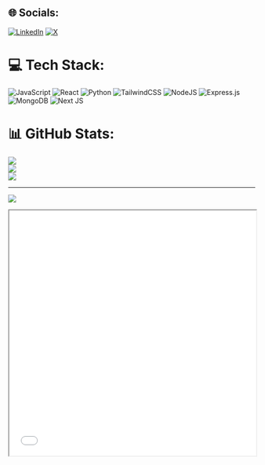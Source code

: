 
## 🌐 Socials:
[![LinkedIn](https://img.shields.io/badge/LinkedIn-%230077B5.svg?logo=linkedin&logoColor=white)](https://linkedin.com/in/garvit-singla-217372321/) [![X](https://img.shields.io/badge/X-black.svg?logo=X&logoColor=white)](https://x.com/garvits093) 

# 💻 Tech Stack:
![JavaScript](https://img.shields.io/badge/javascript-%23323330.svg?style=for-the-badge&logo=javascript&logoColor=%23F7DF1E) ![React](https://img.shields.io/badge/react-%2320232a.svg?style=for-the-badge&logo=react&logoColor=%2361DAFB) ![Python](https://img.shields.io/badge/python-3670A0?style=for-the-badge&logo=python&logoColor=ffdd54) ![TailwindCSS](https://img.shields.io/badge/tailwindcss-%2338B2AC.svg?style=for-the-badge&logo=tailwind-css&logoColor=white) ![NodeJS](https://img.shields.io/badge/node.js-6DA55F?style=for-the-badge&logo=node.js&logoColor=white) ![Express.js](https://img.shields.io/badge/express.js-%23404d59.svg?style=for-the-badge&logo=express&logoColor=%2361DAFB) ![MongoDB](https://img.shields.io/badge/MongoDB-%234ea94b.svg?style=for-the-badge&logo=mongodb&logoColor=white) ![Next JS](https://img.shields.io/badge/Next-black?style=for-the-badge&logo=next.js&logoColor=white)
# 📊 GitHub Stats:
![](https://github-readme-stats.vercel.app/api?username=garvittsingla&theme=dark&hide_border=false&include_all_commits=true&count_private=true)<br/>
![](https://github-readme-streak-stats.herokuapp.com/?user=garvittsingla&theme=dark&hide_border=false)<br/>
![](https://github-readme-stats.vercel.app/api/top-langs/?username=garvittsingla&theme=dark&hide_border=false&include_all_commits=true&count_private=true&layout=compact)

---
[![](https://visitcount.itsvg.in/api?id=garvittsingla&icon=0&color=0)](https://visitcount.itsvg.in)

<!-- Proudly created with GPRM ( https://gprm.itsvg.in ) -->
<iframe src="[https://your-username.github.io/your-repo-name/index.html](https://garvittsingla.github.io/globe.github.io/)" width="100%" height="500px"></iframe>
